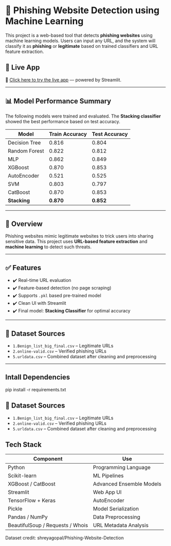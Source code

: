 # 🔐 Phishing Website Detection using Machine Learning

This project is a web-based tool that detects **phishing websites** using machine learning models. Users can input any URL, and the system will classify it as **phishing** or **legitimate** based on trained classifiers and URL feature extraction.

## 🚀 Live App

🔗 [Click here to try the live app](https://phishinglink-detect.streamlit.app) — powered by Streamlit.

---

## 📊 Model Performance Summary

The following models were trained and evaluated. The **Stacking classifier** showed the best performance based on test accuracy.

| Model         | Train Accuracy | Test Accuracy |
|---------------|----------------|---------------|
| Decision Tree | 0.816          | 0.804         |
| Random Forest | 0.822          | 0.812         |
| MLP           | 0.862          | 0.849         |
| XGBoost       | 0.870          | 0.853         |
| AutoEncoder   | 0.521          | 0.525         |
| SVM           | 0.803          | 0.797         |
| CatBoost      | 0.870          | 0.853         |
| **Stacking**  | **0.870**      | **0.852**     |

---

## 🧠 Overview

Phishing websites mimic legitimate websites to trick users into sharing sensitive data. This project uses **URL-based feature extraction** and **machine learning** to detect such threats.

---

## ✅ Features

- ✔️ Real-time URL evaluation
- ✔️ Feature-based detection (no page scraping)
- ✔️ Supports `.pkl` based pre-trained model
- ✔️ Clean UI with Streamlit
- ✔️ Final model: **Stacking Classifier** for optimal accuracy

---

## 📂 Dataset Sources

- `1.Benign_list_big_final.csv` – Legitimate URLs
- `2.online-valid.csv` – Verified phishing URLs
- `5.urldata.csv` – Combined dataset after cleaning and preprocessing

---

## Intall Dependencies
pip install -r requirements.txt

## 📂 Dataset Sources

- `1.Benign_list_big_final.csv` – Legitimate URLs
- `2.online-valid.csv` – Verified phishing URLs
- `5.urldata.csv` – Combined dataset after cleaning and preprocessing

## Tech Stack

| Component                        | Use                      |
| -------------------------------- | ------------------------ |
| Python                           | Programming Language     |
| Scikit-learn                     | ML Pipelines             |
| XGBoost / CatBoost               | Advanced Ensemble Models |
| Streamlit                        | Web App UI               |
| TensorFlow + Keras               | AutoEncoder              |
| Pickle                           | Model Serialization      |
| Pandas / NumPy                   | Data Preprocessing       |
| BeautifulSoup / Requests / Whois | URL Metadata Analysis    |

Dataset credit: shreyagopal/Phishing-Website-Detection

